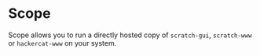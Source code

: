 # Scope

Scope allows you to run a directly hosted copy of `scratch-gui`, `scratch-www` or `hackercat-www` on your system.
